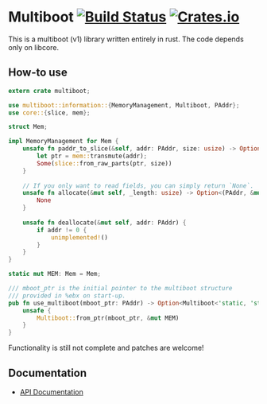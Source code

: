 # Multiboot [![Build Status](https://travis-ci.org/gz/rust-multiboot.svg)](https://travis-ci.org/gz/rust-multiboot) [![Crates.io](https://img.shields.io/crates/v/multiboot.svg)](https://crates.io/crates/multiboot)

This is a multiboot (v1) library written entirely in rust. The code depends only on libcore.

## How-to use
```rust
extern crate multiboot;

use multiboot::information::{MemoryManagement, Multiboot, PAddr};
use core::{slice, mem};

struct Mem;

impl MemoryManagement for Mem {
    unsafe fn paddr_to_slice(&self, addr: PAddr, size: usize) -> Option<&'static [u8]> {
        let ptr = mem::transmute(addr);
        Some(slice::from_raw_parts(ptr, size))
    }
    
    // If you only want to read fields, you can simply return `None`.
    unsafe fn allocate(&mut self, _length: usize) -> Option<(PAddr, &mut [u8])> {
        None
    }
    
    unsafe fn deallocate(&mut self, addr: PAddr) {
        if addr != 0 {
            unimplemented!()
        }
    }
}

static mut MEM: Mem = Mem;

/// mboot_ptr is the initial pointer to the multiboot structure
/// provided in %ebx on start-up.
pub fn use_multiboot(mboot_ptr: PAddr) -> Option<Multiboot<'static, 'static>> {
    unsafe {
        Multiboot::from_ptr(mboot_ptr, &mut MEM)
    }
}
```

Functionality is still not complete and patches are welcome!

## Documentation
* [API Documentation](http://gz.github.io/rust-multiboot/multiboot/)
